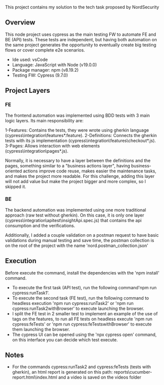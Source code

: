 This project contains my solution to the tech task proposed by NordSecurity

## Overview
This node project uses cypress as the main testing FW to automate FE and BE (API) tests. These tests are independent, but having both automation on the same project generates the opportunity to eventually create big testing flows or cover complete e2e scenarios.

+ Ide used: vsCode
+ Language: JavaScript with Node (v19.0.0)
+ Package manager: npm (v8.19.2)
+ Testing FW: Cypress (9.7.0)

## Project Layers
### FE
The frontend automation was implemented using BDD tests with 3 main logic layers. Its main responsibility are:

1-Features: Contains the tests, they were wrote using gherkin language (cypress\integration\features\*.feature).
2-Definitions: Connects the gherkin tests with its js implementation (cypress\integration\features\checkout\*.js).
3-Pages: Allows interaction with web elements (cypress\integration\pages\*.js).

Normally, it is necessary to have a layer between the definitions and the pages, something similar to a "business actions layer", having business-oriented actions improve code reuse, makes easier the maintenance tasks, and makes the project more readable. For this challenge, adding this layer will not add value but make the project bigger and more complex, so I skipped it.

### BE
The backend automation was implemented using one more traditional approach (raw test without gherkin). On this case, it is only one layer (cypress\integration\apitest\insightApi.spec.js) that contains the api consumption and the verifications. 

Additionally, I added a couple validation on a postman request to have basic validations during manual testing and save time, the postman collection is on the root of the project with the name 'nord.postman_collection.json'

## Execution
Before execute the command, install the dependencies with the 'npm install' command.
+ To execute the first task (API test), run the following command'npm run cypress:runTask1'.
+ To execute the second task (FE test), run the following command to headless execution 'npm run cypress:runTask2' or 'npm run cypress:runTask2withBrowser' to execute launching the browser.
+ I split the FE test in 2 smaller test to implement an example of the use of tags on the features, to run all FE tests on headless execute 'npm run cypress:feTests' or 'npm run cypress:feTestswithBrowser' to execute them launching the browser.
+ The cypress UI can be opened using the 'npx cypress open' command, on this interface you can decide which test execute.

## Notes
+ For the commands cypress:runTask2 and cypress:feTests (tests with gherkin), an html report is generated on this path: reports\cucumber-report.html\index.html and a video is saved on the videos folder